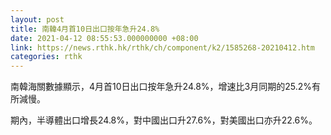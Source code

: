 ```yaml
---
layout: post
title: 南韓4月首10日出口按年急升24.8%
date: 2021-04-12 08:55:53.000000000 +08:00
link: https://news.rthk.hk/rthk/ch/component/k2/1585268-20210412.htm
categories: rthk
---
```


南韓海關數據顯示，4月首10日出口按年急升24.8%，增速比3月同期的25.2%有所減慢。

期內，半導體出口增長24.8%，對中國出口升27.6%，對美國出口亦升22.6%。
